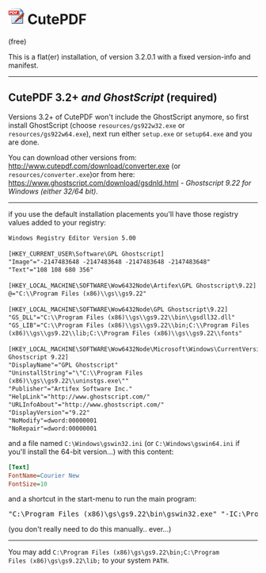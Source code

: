 <h1><img src="resources/icon.png"/> CutePDF</h1>

(free)

This is a flat(er) installation,
of version 3.2.0.1 with a fixed version-info and manifest.

<hr/>

<h2>CutePDF 3.2+ <em>and GhostScript</em> (required)</h2>

Versions 3.2+ of CutePDF won't include the GhostScript anymore,
so first install GhostScript (choose <code>resources/gs922w32.exe</code> or <code>resources/gs922w64.exe</code>),
next run either <code>setup.exe</code> or <code>setup64.exe</code> and you are done.

You can download other versions from: <a href="http://www.cutepdf.com/download/converter.exe">http://www.cutepdf.com/download/converter.exe</a> (or <code>resources/converter.exe</code>)or 
from here: <a href="https://www.ghostscript.com/download/gsdnld.html">https://www.ghostscript.com/download/gsdnld.html</a> - <em>Ghostscript 9.22 for Windows (either 32/64 bit)</em>.

<hr/>

if you use the default installation placements you'll have those registry values added to your registry:
```registry
Windows Registry Editor Version 5.00

[HKEY_CURRENT_USER\Software\GPL Ghostscript]
"Image"="-2147483648 -2147483648 -2147483648 -2147483648"
"Text"="108 108 680 356"

[HKEY_LOCAL_MACHINE\SOFTWARE\Wow6432Node\Artifex\GPL Ghostscript\9.22]
@="C:\\Program Files (x86)\\gs\\gs9.22"

[HKEY_LOCAL_MACHINE\SOFTWARE\Wow6432Node\GPL Ghostscript\9.22]
"GS_DLL"="C:\\Program Files (x86)\\gs\\gs9.22\\bin\\gsdll32.dll"
"GS_LIB"="C:\\Program Files (x86)\\gs\\gs9.22\\bin;C:\\Program Files (x86)\\gs\\gs9.22\\lib;C:\\Program Files (x86)\\gs\\gs9.22\\fonts"

[HKEY_LOCAL_MACHINE\SOFTWARE\Wow6432Node\Microsoft\Windows\CurrentVersion\Uninstall\GPL Ghostscript 9.22]
"DisplayName"="GPL Ghostscript"
"UninstallString"="\"C:\\Program Files (x86)\\gs\\gs9.22\\uninstgs.exe\""
"Publisher"="Artifex Software Inc."
"HelpLink"="http://www.ghostscript.com/"
"URLInfoAbout"="http://www.ghostscript.com/"
"DisplayVersion"="9.22"
"NoModify"=dword:00000001
"NoRepair"=dword:00000001
```

and a file named <code>C:\Windows\gswin32.ini</code> (or <code>C:\Windows\gswin64.ini</code> if you'll install the 64-bit version...)
with this content:
```ini
[Text]
FontName=Courier New
FontSize=10
```

and a shortcut in the start-menu to run the main program:
<pre>
"C:\Program Files (x86)\gs\gs9.22\bin\gswin32.exe" "-IC:\Program Files (x86)\gs\gs9.22\lib;C:\Program Files (x86)\gs\gs9.22\..\fonts"
</pre>
(you don't really need to do this manually.. ever...)

<hr/>

You may add <code>C:\Program Files (x86)\gs\gs9.22\bin;C:\Program Files (x86)\gs\gs9.22\lib;</code> to your system <code>PATH</code>.

